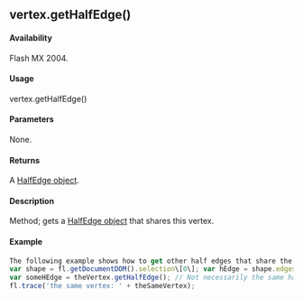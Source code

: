## vertex.getHalfEdge()

#### Availability

Flash MX 2004.

#### Usage

vertex.getHalfEdge()

#### Parameters

None.

#### Returns

A [HalfEdge object](#!AdobeDocs/developers-animatesdk-docs/test/HalfEdge_object/halfEdge_summary.md).

#### Description

Method; gets a [HalfEdge object](#!AdobeDocs/developers-animatesdk-docs/test/HalfEdge_object/halfEdge_summary.md) that shares this vertex.

#### Example

```javascript
The following example shows how to get other half edges that share the same vertex:
var shape = fl.getDocumentDOM().selection\[0\]; var hEdge = shape.edges\[0\].getHalfEdge(0); var theVertex = hEdge.getVertex();
var someHEdge = theVertex.getHalfEdge(); // Not necessarily the same half edge var theSameVertex = someHEdge.getVertex();
fl.trace('the same vertex: ' + theSameVertex);

```